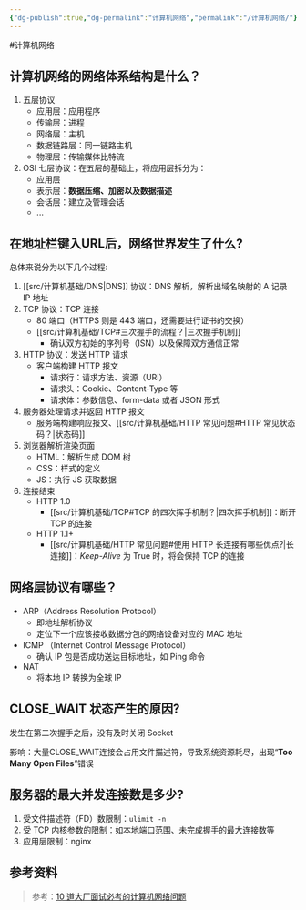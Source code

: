 ```yaml
---
{"dg-publish":true,"dg-permalink":"计算机网络","permalink":"/计算机网络/"}
---
```



#计算机网络

## 计算机网络的网络体系结构是什么？

1. 五层协议
	- 应用层：应用程序
	- 传输层：进程
	- 网络层：主机
	- 数据链路层：同一链路主机
	- 物理层：传输媒体比特流
2. OSI 七层协议：在五层的基础上，将应用层拆分为：
	- 应用层
	- 表示层：**数据压缩、加密以及数据描述**
	- 会话层：建立及管理会话
	- ...

## 在地址栏键入URL后，网络世界发生了什么?

总体来说分为以下几个过程:

1. [[src/计算机基础/DNS\|DNS]] 协议：DNS 解析，解析出域名映射的 A 记录 IP 地址
2. TCP 协议：TCP 连接
	- 80 端口（HTTPS 则是 443 端口，还需要进行证书的交换）
	- [[src/计算机基础/TCP#三次握手的流程？\|三次握手机制]]
		- 确认双方初始的序列号（ISN）以及保障双方通信正常
3. HTTP 协议：发送 HTTP 请求
	- 客户端构建 HTTP 报文
		- 请求行：请求方法、资源（URI）
		- 请求头：Cookie、Content-Type 等
		- 请求体：参数信息、form-data 或者 JSON 形式
4. 服务器处理请求并返回 HTTP 报文
	- 服务端构建响应报文、[[src/计算机基础/HTTP 常见问题#HTTP 常见状态码？\|状态码]]
5. 浏览器解析渲染页面
	- HTML：解析生成 DOM 树
	- CSS：样式的定义
	- JS：执行 JS 获取数据
6. 连接结束
	- HTTP 1.0
		- [[src/计算机基础/TCP#TCP 的四次挥手机制？\|四次挥手机制]]：断开 TCP 的连接
	- HTTP 1.1+
		- [[src/计算机基础/HTTP 常见问题#使用 HTTP 长连接有哪些优点?\|长连接]]：*Keep-Alive* 为 True 时，将会保持 TCP 的连接

## 网络层协议有哪些？

- ARP（Address Resolution Protocol）
	- 即地址解析协议
	- 定位下一个应该接收数据分包的网络设备对应的 MAC 地址
- ICMP （Internet Control Message Protocol）
	- 确认 IP 包是否成功送达目标地址，如 Ping 命令
- NAT
	- 将本地 IP 转换为全球 IP

## CLOSE_WAIT 状态产生的原因?

发生在第二次握手之后，没有及时关闭 Socket

影响：大量CLOSE_WAIT连接会占用文件描述符，导致系统资源耗尽，出现“**Too Many Open Files**”错误

## 服务器的最大并发连接数是多少?

1. 受文件描述符（FD）数限制：`ulimit -n`
2. 受 TCP 内核参数的限制：如本地端口范围、未完成握手的最大连接数等
3. 应用层限制：nginx

## 参考资料

> 参考：[10 道大厂面试必考的计算机网络问题](https://www.bilibili.com/video/BV1gk4y1o7pX?p=1&share_medium=iphone&share_plat=ios&share_source=WEIXIN&share_tag=s_i&timestamp=1645892025&unique_k=YkrsrM0)
